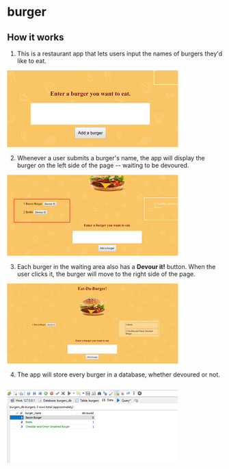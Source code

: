 # burger

## How it works

1. This  is a restaurant app that lets users input the names of burgers they'd like to eat.

![imput](/public/assets/img/1.png)

2. Whenever a user submits a burger's name, the app will display the burger on the left side of the page -- waiting to be devoured.

![burger display](/public/assets/img/2.png)

3. Each burger in the waiting area also has a **Devour it!** button. When the user clicks it, the burger will move to the right side of the page.

![devour button](/public/assets/img/3.png)

4. The app will store every burger in a database, whether devoured or not.

![database](/public/assets/img/4.png)